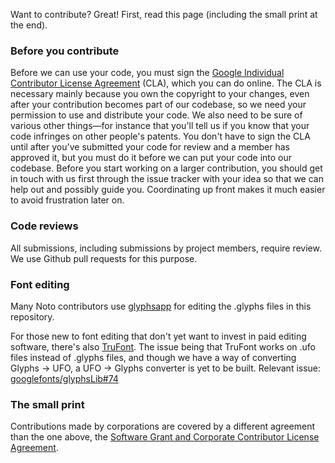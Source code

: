 Want to contribute? Great! First, read this page (including the small print
at the end).

### Before you contribute
Before we can use your code, you must sign the
[Google Individual Contributor License
Agreement](https://cla.developers.google.com/about/google-individual)
(CLA), which you can do online. The CLA is necessary mainly because you own the
copyright to your changes, even after your contribution becomes part of our
codebase, so we need your permission to use and distribute your code. We also
need to be sure of various other things—for instance that you'll tell us if you
know that your code infringes on other people's patents. You don't have to sign
the CLA until after you've submitted your code for review and a member has
approved it, but you must do it before we can put your code into our codebase.
Before you start working on a larger contribution, you should get in touch with
us first through the issue tracker with your idea so that we can help out and
possibly guide you. Coordinating up front makes it much easier to avoid
frustration later on.

### Code reviews
All submissions, including submissions by project members, require review. We
use Github pull requests for this purpose.

### Font editing

Many Noto contributors use [glyphsapp](https://glyphsapp.com/) for editing
the .glyphs files in this repository.

For those new to font editing that don't yet want to invest in paid editing
software, there's also [TruFont](https://trufont.github.io/). The issue being that
TruFont works on .ufo files instead of .glyphs files, and though we have a way of
converting Glyphs -> UFO, a UFO -> Glyphs converter is yet to be built.
Relevant issue: [googlefonts/glyphsLib#74](https://github.com/googlefonts/glyphsLib/issues/74)

### The small print
Contributions made by corporations are covered by a different agreement than
the one above, the
[Software Grant and Corporate Contributor License
Agreement](https://cla.developers.google.com/about/google-corporate).
